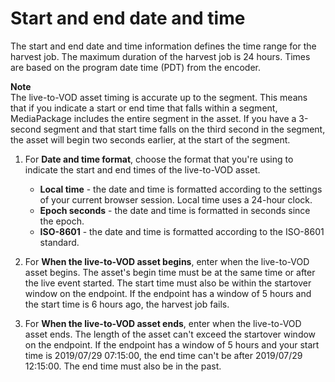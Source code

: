 # Start and end date and time<a name="hj-create-time"></a>

The start and end date and time information defines the time range for the harvest job\. The maximum duration of the harvest job is 24 hours\. Times are based on the program date time \(PDT\) from the encoder\.

**Note**  
The live\-to\-VOD asset timing is accurate up to the segment\. This means that if you indicate a start or end time that falls within a segment, MediaPackage includes the entire segment in the asset\. If you have a 3\-second segment and that start time falls on the third second in the segment, the asset will begin two seconds earlier, at the start of the segment\.

1. For **Date and time format**, choose the format that you're using to indicate the start and end times of the live\-to\-VOD asset\.
   + **Local time** \- the date and time is formatted according to the settings of your current browser session\. Local time uses a 24\-hour clock\.
   + **Epoch seconds** \- the date and time is formatted in seconds since the epoch\.
   + **ISO\-8601** \- the date and time is formatted according to the ISO\-8601 standard\.

1. For **When the live\-to\-VOD asset begins**, enter when the live\-to\-VOD asset begins\. The asset's begin time must be at the same time or after the live event started\. The start time must also be within the startover window on the endpoint\. If the endpoint has a window of 5 hours and the start time is 6 hours ago, the harvest job fails\.

1. For **When the live\-to\-VOD asset ends**, enter when the live\-to\-VOD asset ends\. The length of the asset can't exceed the startover window on the endpoint\. If the endpoint has a window of 5 hours and your start time is 2019/07/29 07:15:00, the end time can't be after 2019/07/29 12:15:00\. The end time must also be in the past\.